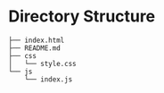 # Directory Structure

```
├── index.html
├── README.md
├── css
│   └── style.css
└── js
    └── index.js
```